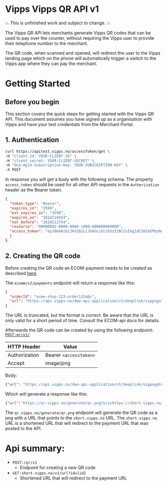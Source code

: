 # Vipps Vipps QR API v1

💥 This is unfinished work and subject to change. 💥

The Vipps QR API lets merchants generate Vipps QR codes that can be used to pay over the counter, without requiring the Vipps user to provide their telephone number to the merchant.

The QR code, when scanned and opened, will redirect the user to the Vipps landing page which on the phone will automatically trigger a switch to the Vipps app where they can pay the merchant.

# Getting Started

## Before you begin

This section covers the quick steps for getting started with the Vipps QR API. This document assumes you have signed up as a organisation with Vipps and have your test credentials from the Merchant Portal.

## 1. Authentication
```bash
curl https://apitest.vipps.no/accessToken/get \
-H "client_id: YOUR-CLIENT-ID" \
-H "client_secret: YOUR-CLIENT-SECRET" \
-H "Ocp-Apim-Subscription-Key: YOUR-SUBSCRIPTION-KEY" \
-X POST
```

In response you will get a body with the following schema.
The property `access_token` should be used for all other API requests in the `Authorization` header as the Bearer token.

```json
{
  "token_type": "Bearer",
  "expires_in": "3599",
  "ext_expires_in": "3599",
  "expires_on": "1614116654",
  "not_before": "1614112754",
  "resource": "00000002-0000-0000-c000-000000000000",
  "access_token": "eyJ0eXAiOiJKV1QiLCJhbGciOiJSUzI1NiIsIng1dCI6Im5PbzNaRH <snip>"
  }
}
```

## 2. Creating the QR code

Before creating the QR code an ECOM-payment needs to be created as described [here](https://github.com/vippsas/vipps-ecom-api/blob/master/vipps-ecom-api.md#initiate-payment-flow-phone-and-browser).


The `ecomm/v2/payments` endpoint will return a response like this:

```json
{
  "orderId": "acme-shop-123-order123abc",
  "url": "https://api.vipps.no/dwo-api-application/v1/deeplink/vippsgateway?v=2&token=eyJraWQiOiJqd3RrZXkiLC <snip>"
}
```

The URL is truncated, but the format is correct. Be aware that the URL is only valid for a short period of time. Consult the ECOM-api docs for details.

Afterwards the QR code can be created by using the following endpoint:
[`POST:qr​/v1/`](https://swagger.io/)

HTTP Header   | Value
------------  | -------------
Authorization | Bearer `<accesstoken>`
Accept        | image/png

Body:
```json
{"url": "https://api.vipps.no/dwo-api-application/v1/deeplink/vippsgateway?v=2&token=eyJraWQiOiJqd3RrZXkiLC <snip>"}
```

Which will generate a response like this:

```json
{"url":"https://qr.vipps.no/generate/qr.png?uri=https://short.vipps.no/v1/url?id=01660693bd8f4311a47ffe4c823fb42a&qr-only=true","expiresIn":60}
```

The `qr.vipps.no/generate/qr.png` endpoint will generate the QR code as a png with a URL that points to the `short.vipps.no` URL. The `short.vipps.no` URL is a shortened URL that will redirect to the payment URL that was posted to the API.



# Api summary:
- `POST:/qr/v1`
	- Endpoint for creating a new QR code
- `GET:short.vipps.no/v1/url?id={id}`
	- Shortened URL that will redirect to the payment URL
